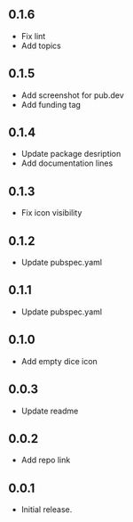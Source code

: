 ## 0.1.6

- Fix lint
- Add topics

## 0.1.5

- Add screenshot for pub.dev
- Add funding tag

## 0.1.4

- Update package desription
- Add documentation lines

## 0.1.3

- Fix icon visibility

## 0.1.2

- Update pubspec.yaml

## 0.1.1

- Update pubspec.yaml

## 0.1.0

- Add empty dice icon

## 0.0.3

- Update readme

## 0.0.2

- Add repo link

## 0.0.1

- Initial release.
